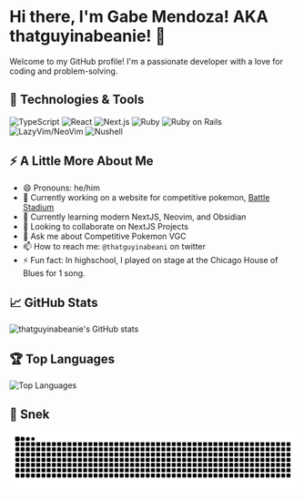 # Hi there, I'm Gabe Mendoza! AKA thatguyinabeanie! 👋

Welcome to my GitHub profile! 
I'm a passionate developer with a love for coding and problem-solving.

## 🔧 Technologies & Tools

![TypeScript](https://img.shields.io/badge/-TypeScript-333333?style=flat&logo=typescript)
![React](https://img.shields.io/badge/-React-333333?style=flat&logo=react)
![Next.js](https://img.shields.io/badge/-Next.js-333333?style=flat&logo=next.js)
![Ruby](https://img.shields.io/badge/-Ruby-333333?style=flat&logo=ruby)
![Ruby on Rails](https://img.shields.io/badge/-Ruby%20on%20Rails-333333?style=flat&logo=rubyonrails)
![LazyVim/NeoVim](https://img.shields.io/badge/-Neovim-333333?style=flat&logo=neovim)
![Nushell](https://img.shields.io/badge/-Nushell-333333?style=flat&logo=nushell)


## ⚡️ A Little More About Me
- 😄 Pronouns: he/him
- 🔭 Currently working on a website for competitive pokemon, [Battle Stadium](https://battlestadium.gg)
- 🌱 Currently learning modern NextJS, Neovim, and Obsidian
- 👯 Looking to collaborate on NextJS Projects
- 💬 Ask me about Competitive Pokemon VGC
- 📫 How to reach me: `@thatguyinabeani` on twitter
- ⚡ Fun fact: In highschool, I played on stage at the Chicago House of Blues for 1 song. 


## 📈 GitHub Stats

![thatguyinabeanie's GitHub stats](https://github-readme-stats.vercel.app/api?username=thatguyinabeanie&show_icons=true&theme=radical)

## 🏆 Top Languages

![Top Languages](https://github-readme-stats.vercel.app/api/top-langs/?username=thatguyinabeanie&layout=compact&theme=radical)

<!-- ## 📝 Latest Blog Posts -->

<!-- BLOG-POST-LIST:START -->
<!-- - [Title of your blog post](link to your blog post) -->
<!-- - [Title of your blog post](link to your blog post) -->
<!-- BLOG-POST-LIST:END -->


## 🐍 Snek

<picture>
  <source srcset="https://raw.githubusercontent.com/thatguyinabeanie/thatguyinabeanie/output/github-contribution-grid-snake-dark.svg" media="(prefers-color-scheme: dark)">
  <img src="https://raw.githubusercontent.com/thatguyinabeanie/thatguyinabeanie/output/github-contribution-grid-snake.svg" alt="Snake animation">
</picture>
